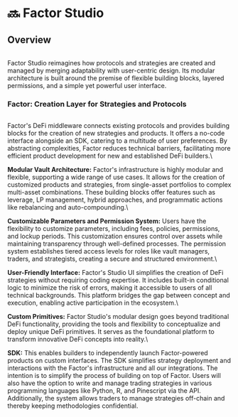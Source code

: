 # 🔜 Factor Studio

## Overview

<figure><img src="../../.gitbook/assets/FactorStudioArchitecture.png" alt=""><figcaption></figcaption></figure>

Factor Studio reimagines how protocols and strategies are created and managed by merging adaptability with user-centric design. Its modular architecture is built around the premise of flexible building blocks, layered permissions, and a simple yet powerful user interface.

### **Factor: Creation Layer for Strategies and Protocols**

<figure><img src="../../.gitbook/assets/image (11).png" alt=""><figcaption></figcaption></figure>

Factor's DeFi middleware connects existing protocols and provides building blocks for the creation of new strategies and products. It offers a no-code interface alongside an SDK, catering to a multitude of user preferences. By abstracting complexities, Factor reduces technical barriers, facilitating more efficient product development for new and established DeFi builders.\


**Modular Vault Architecture:** Factor's infrastructure is highly modular and flexible, supporting a wide range of use cases. It allows for the creation of customized products and strategies, from single-asset portfolios to complex multi-asset combinations. These building blocks offer features such as leverage, LP management, hybrid approaches, and programmatic actions like rebalancing and auto-compounding.\


**Customizable Parameters and Permission System:** Users have the flexibility to customize parameters, including fees, policies, permissions, and lockup periods. This customization ensures control over assets while maintaining transparency through well-defined processes. The permission system establishes tiered access levels for roles like vault managers, traders, and strategists, creating a secure and structured environment.\


**User-Friendly Interface:** Factor's Studio UI simplifies the creation of DeFi strategies without requiring coding expertise. It includes built-in conditional logic to minimize the risk of errors, making it accessible to users of all technical backgrounds. This platform bridges the gap between concept and execution, enabling active participation in the ecosystem.\


**Custom Primitives:** Factor Studio's modular design goes beyond traditional DeFi functionality, providing the tools and flexibility to conceptualize and deploy unique DeFi primitives. It serves as the foundational platform to transform innovative DeFi concepts into reality.\


**SDK:** This enables builders to independently launch Factor-powered products on custom interfaces. The SDK simplifies strategy deployment and interactions with the Factor's infrastructure and all our integrations. The intention is to simplify the process of building on top of Factor. Users will also have the option to write and manage trading strategies in various programming languages like Python, R, and Pinescript via the API. Additionally, the system allows traders to manage strategies off-chain and thereby keeping methodologies confidential.

